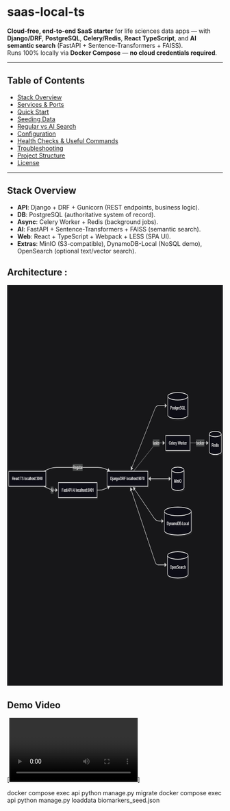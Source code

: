 # saas-local-ts

**Cloud-free, end-to-end SaaS starter** for life sciences data apps — with **Django/DRF**, **PostgreSQL**, **Celery/Redis**, **React TypeScript**, and **AI semantic search** (FastAPI + Sentence-Transformers + FAISS).  
Runs 100% locally via **Docker Compose** — **no cloud credentials required**.

---

## Table of Contents

- [Stack Overview](#stack-overview)
- [Services & Ports](#services--ports)
- [Quick Start](#quick-start)
- [Seeding Data](#seeding-data)
- [Regular vs AI Search](#regular-vs-ai-search)
- [Configuration](#configuration)
- [Health Checks & Useful Commands](#health-checks--useful-commands)
- [Troubleshooting](#troubleshooting)
- [Project Structure](#project-structure)
- [License](#license)

---

## Stack Overview

- **API**: Django + DRF + Gunicorn (REST endpoints, business logic).
- **DB**: PostgreSQL (authoritative system of record).
- **Async**: Celery Worker + Redis (background jobs).
- **AI**: FastAPI + Sentence-Transformers + FAISS (semantic search).
- **Web**: React + TypeScript + Webpack + LESS (SPA UI).
- **Extras**: MinIO (S3-compatible), DynamoDB-Local (NoSQL demo), OpenSearch (optional text/vector search).

## Architecture :
<img width="838" height="936" alt="c3" src="
https://github.com/masalkar-amol/saas-local-ts/blob/master/z_flow_diagrams/c3.png" />

## Demo Video
[![Watch the demo](https://github.com/masalkar-amol/saas-local-ts/blob/master/z_flow_diagrams/screenshots/v1_recording.mp4)]

docker compose exec api python manage.py migrate
docker compose exec api python manage.py loaddata biomarkers_seed.json
